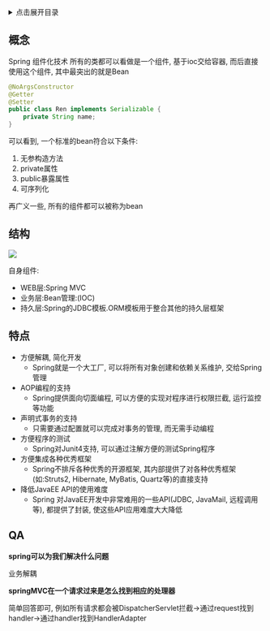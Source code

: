 <details>
<summary>点击展开目录</summary>
<!-- TOC -->

- [概念](#概念)
- [结构](#结构)
- [特点](#特点)
- [QA](#qa)

<!-- /TOC -->
</details>


## 概念

Spring 组件化技术
所有的类都可以看做是一个组件, 基于ioc交给容器, 而后直接使用这个组件, 其中最突出的就是Bean

```Java
@NoArgsConstructor
@Getter
@Setter
public class Ren implements Serializable {
    private String name;
}
```

可以看到, 一个标准的bean符合以下条件:
1. 无参构造方法
2. private属性
3. public暴露属性
4. 可序列化

再广义一些, 所有的组件都可以被称为bean

## 结构

![](https://gitee.com/LuVx/img/raw/master/spring-overview.png)

自身组件:

* WEB层:Spring MVC
* 业务层:Bean管理:(IOC)
* 持久层:Spring的JDBC模板.ORM模板用于整合其他的持久层框架

## 特点

* 方便解耦, 简化开发
    * Spring就是一个大工厂, 可以将所有对象创建和依赖关系维护, 交给Spring管理
* AOP编程的支持
    * Spring提供面向切面编程, 可以方便的实现对程序进行权限拦截, 运行监控等功能
* 声明式事务的支持
    * 只需要通过配置就可以完成对事务的管理, 而无需手动编程
* 方便程序的测试
    * Spring对Junit4支持, 可以通过注解方便的测试Spring程序
* 方便集成各种优秀框架
    * Spring不排斥各种优秀的开源框架, 其内部提供了对各种优秀框架(如:Struts2, Hibernate, MyBatis, Quartz等)的直接支持
* 降低JavaEE API的使用难度
    * Spring 对JavaEE开发中非常难用的一些API(JDBC, JavaMail, 远程调用等), 都提供了封装, 使这些API应用难度大大降低

## QA

**spring可以为我们解决什么问题**

业务解耦

**springMVC在一个请求过来是怎么找到相应的处理器**

简单回答即可, 例如所有请求都会被DispatcherServlet拦截->通过request找到handler->通过handler找到HandlerAdapter



